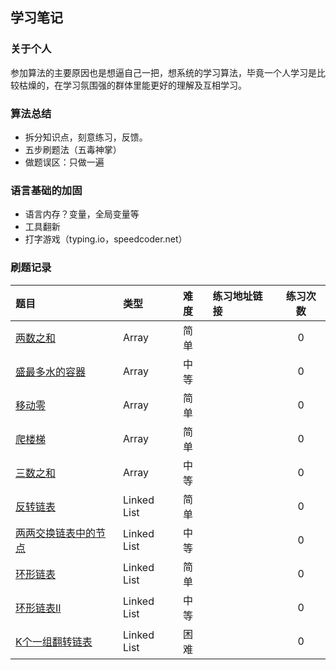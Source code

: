 ## 学习笔记

### 关于个人
参加算法的主要原因也是想逼自己一把，想系统的学习算法，毕竟一个人学习是比较枯燥的，在学习氛围强的群体里能更好的理解及互相学习。

### 算法总结
- 拆分知识点，刻意练习，反馈。
- 五步刷题法（五毒神掌）
- 做题误区：只做一遍

### 语言基础的加固
- 语言内存？变量，全局变量等
- 工具翻新
- 打字游戏（typing.io，speedcoder.net）


### 刷题记录

| 题目 | 类型 | 难度 | 练习地址链接 | 练习次数 |
| :----- | :----- | :----- | :----- | :----: |
| [两数之和](https://leetcode-cn.com/problems/two-sum/) | Array | 简单 |  | 0 |
| [盛最多水的容器](https://leetcode-cn.com/problems/container-with-most-water/) | Array | 中等 |  | 0 |
| [移动零](https://leetcode-cn.com/problems/move-zeroes/) | Array | 简单 |  | 0 |
| [爬楼梯](https://leetcode-cn.com/problems/climbing-stairs/) | Array | 简单 |  | 0 |
| [三数之和](https://leetcode-cn.com/problems/3sum/) | Array | 中等 |  | 0 |
| [反转链表](https://leetcode-cn.com/problems/reverse-linked-list/) | Linked List | 简单 |  | 0 |
| [两两交换链表中的节点](https://leetcode-cn.com/problems/swap-nodes-in-pairs/) | Linked List | 中等 |  | 0 |
| [环形链表](https://leetcode-cn.com/problems/linked-list-cycle/) | Linked List | 简单 |  | 0 |
| [环形链表II](https://leetcode-cn.com/problems/linked-list-cycle-ii/) | Linked List | 中等 |  | 0 |
| [K个一组翻转链表](https://leetcode-cn.com/problems/reverse-nodes-in-k-group/) | Linked List | 困难 | | 0 |